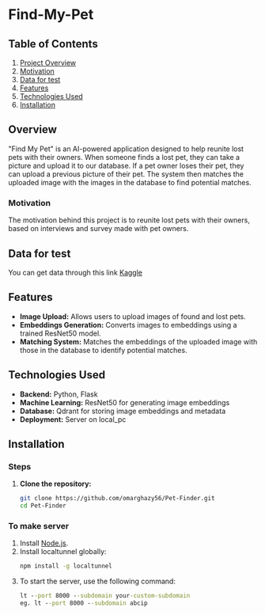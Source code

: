 # Find-My-Pet

## Table of Contents
1. [Project Overview](#overview)
2. [Motivation](#Motivation)
3. [Data for test](#Data-for-test)
4. [Features](#Features)
5. [Technologies Used](#Technologies-Used)
6. [Installation](#Installation)
   

## Overview
"Find My Pet" is an AI-powered application designed to help reunite lost pets with their owners. When someone finds a lost pet, they can take a picture and upload it to our database. If a pet owner loses their pet, they can upload a previous picture of their pet. The system then matches the uploaded image with the images in the database to find potential matches.

### Motivation
The motivation behind this project is to reunite lost pets with their owners, based on interviews and survey made with pet owners.

## Data for test
   You can get data through this link [Kaggle](https://www.kaggle.com/datasets/andrewmvd/animal-faces)

## Features
- **Image Upload:** Allows users to upload images of found and lost pets.
- **Embeddings Generation:** Converts images to embeddings using a trained ResNet50 model.
- **Matching System:** Matches the embeddings of the uploaded image with those in the database to identify potential matches.

## Technologies Used
- **Backend:** Python, Flask
- **Machine Learning:** ResNet50 for generating image embeddings
- **Database:** Qdrant for storing image embeddings and metadata
- **Deployment:** Server on local_pc

## Installation

### Steps
1. **Clone the repository:**
   ```bash
   git clone https://github.com/omarghazy56/Pet-Finder.git
   cd Pet-Finder

### To make server
1. Install [Node.js](https://nodejs.org/en/download).
2. Install localtunnel globally:
   ```cmd
   npm install -g localtunnel
2. To start the server, use the following command:
   ```cmd
   lt --port 8000 --subdomain your-custom-subdomain
   eg. lt --port 8000 --subdomain abcip